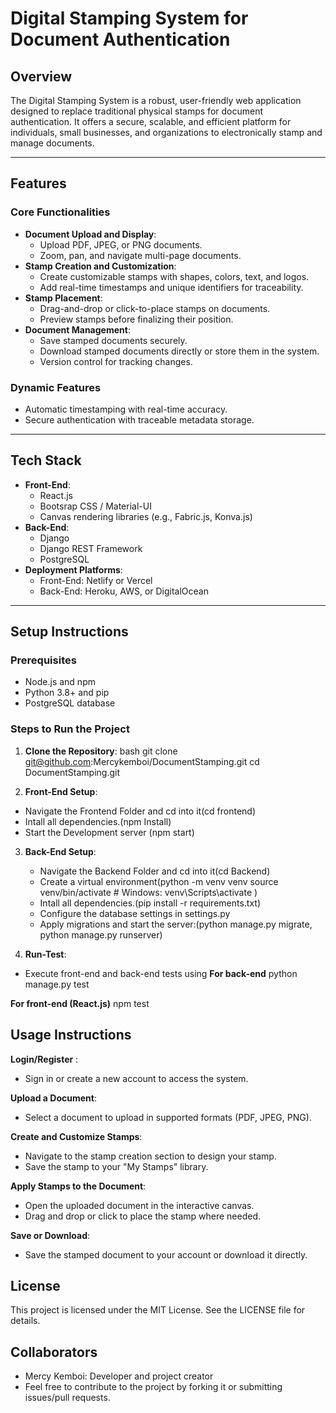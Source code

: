 # Digital Stamping System for Document Authentication

## Overview
The Digital Stamping System is a robust, user-friendly web application designed to replace traditional physical stamps for document authentication. It offers a secure, scalable, and efficient platform for individuals, small businesses, and organizations to electronically stamp and manage documents.

---


## **Features**
### **Core Functionalities**
- **Document Upload and Display**:
  - Upload PDF, JPEG, or PNG documents.
  - Zoom, pan, and navigate multi-page documents.
- **Stamp Creation and Customization**:
  - Create customizable stamps with shapes, colors, text, and logos.
  - Add real-time timestamps and unique identifiers for traceability.
- **Stamp Placement**:
  - Drag-and-drop or click-to-place stamps on documents.
  - Preview stamps before finalizing their position.
- **Document Management**:
  - Save stamped documents securely.
  - Download stamped documents directly or store them in the system.
  - Version control for tracking changes.

### **Dynamic Features**
- Automatic timestamping with real-time accuracy.
- Secure authentication with traceable metadata storage.

---

## **Tech Stack**
- **Front-End**: 
  - React.js
  - Bootsrap CSS / Material-UI
  - Canvas rendering libraries (e.g., Fabric.js, Konva.js)
- **Back-End**: 
  - Django
  - Django REST Framework
  - PostgreSQL
- **Deployment Platforms**:
  - Front-End: Netlify or Vercel
  - Back-End: Heroku, AWS, or DigitalOcean

---

## **Setup Instructions**
### **Prerequisites**
- Node.js and npm
- Python 3.8+ and pip
- PostgreSQL database
### **Steps to Run the Project**
1. **Clone the Repository**:
bash
git clone git@github.com:Mercykemboi/DocumentStamping.git
cd DocumentStamping.git

2. **Front-End Setup**:
  - Navigate the Frontend Folder and cd into it(cd frontend)
  - Intall all dependencies.(npm Install)
  - Start the Development server (npm start)


3. **Back-End Setup**:
   - Navigate the Backend Folder and cd into it(cd Backend)
   - Create a virtual environment(python -m venv venv
source venv/bin/activate  # Windows: venv\Scripts\activate
)
   -  Intall all dependencies.(pip install -r requirements.txt)
   -  Configure the database settings in settings.py
   -  Apply migrations and start the server:(python manage.py migrate, python manage.py runserver)


4. **Run-Test**:
  - Execute front-end and back-end tests using
   **For back-end**
python manage.py test

**For front-end (React.js)**
  npm test

## **Usage Instructions**
**Login/Register** :

- Sign in or create a new account to access the system.

 **Upload a Document**:

- Select a document to upload in supported formats (PDF, JPEG, PNG).

**Create and Customize Stamps**:

- Navigate to the stamp creation section to design your stamp.
- Save the stamp to your "My Stamps" library.

 **Apply Stamps to the Document**:

- Open the uploaded document in the interactive canvas.
- Drag and drop or click to place the stamp where needed.

 **Save or Download**:

- Save the stamped document to your account or download it directly.


## License
This project is licensed under the MIT License. See the LICENSE file for details.

## Collaborators
- Mercy Kemboi: Developer and project creator
- Feel free to contribute to the project by forking it or submitting issues/pull requests.




